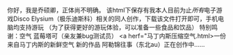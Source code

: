 你好，我是乔硕卿，正体尚不明确。
该html下保存有我本人目前为止*所有*电子游戏Disco Elysium（极乐迪斯科）相关的同人创作，下载该文件打开即可，手机电脑均支持游玩
（为了获得更好的游玩体验，可以准备一些食品和饮品）
特别鸣谢：空气 蓝莓塔可（亲友兼bug测试员）
<a herf="马丁内斯压缩空气.html>一份来自马丁内斯的新鲜空气</a>
新的作品 阿勒锦往事（东北au）正在创作中......
